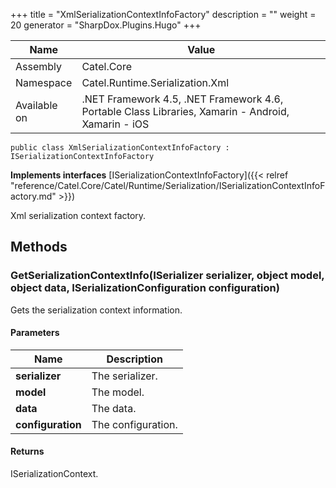 

+++
title = "XmlSerializationContextInfoFactory" 
description = ""
weight = 20
generator = "SharpDox.Plugins.Hugo"
+++

Name|Value
---|---
Assembly|Catel.Core
Namespace|Catel.Runtime.Serialization.Xml
Available on|.NET Framework 4.5, .NET Framework 4.6, Portable Class Libraries, Xamarin - Android, Xamarin - iOS

```
public class XmlSerializationContextInfoFactory : ISerializationContextInfoFactory
```

**Implements interfaces**
[ISerializationContextInfoFactory]({{&lt; relref "reference/Catel.Core/Catel/Runtime/Serialization/ISerializationContextInfoFactory.md" &gt;}})

Xml serialization context factory.

## Methods

### GetSerializationContextInfo(ISerializer serializer, object model, object data, ISerializationConfiguration configuration)

Gets the serialization context information.

#### Parameters

Name|Description
---|---
**serializer**|The serializer.
**model**|The model.
**data**|The data.
**configuration**|The configuration.

#### Returns

ISerializationContext.

